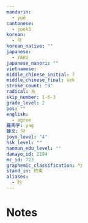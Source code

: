 ```yaml
---
mandarin:
  - yuē
cantonese:
  - joek3
korean:
  - 약
korean_native: ""
japanese:
  - YAKU
japanese_nanori: ""
vietnamese:
middle_chinese_initial: ʔ
middle_chinese_final: ɨɐk
stroke_count: "9"
radical: 糸
skip_number: 1-6-3
grade_level: 2
pos: ""
english:
  - agree
羅馬字: yag
韓文: 약
joyo_level: "4"
hsk_level: ""
hanmun_edu_level: ""
danayo_id: 2194
mc_id: 723
graphemic_classification: 勺
stand_in: 約束
aliases:
  - 约
---
```


# Notes
